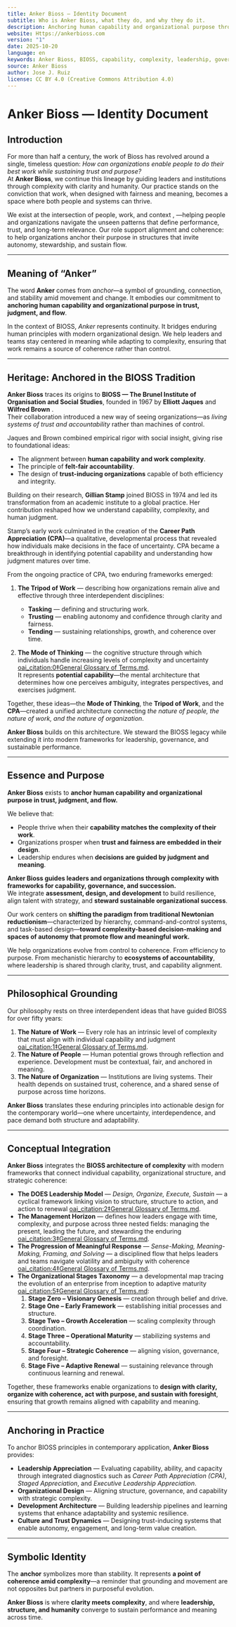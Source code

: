 ```yaml
---
title: Anker Bioss — Identity Document
subtitle: Who is Anker Bioss, what they do, and why they do it.
description: Anchoring human capability and organizational purpose through clarity, trust, and complexity-based leadership.
website: Https://ankerbioss.com
version: "1"
date: 2025-10-20
language: en
keywords: Anker Bioss, BIOSS, capability, complexity, leadership, governance, succession, autonomy, flow, meaningful work
source: Anker Bioss
author: Jose J. Ruiz
license: CC BY 4.0 (Creative Commons Attribution 4.0)
---
```


# Anker Bioss — Identity Document

## Introduction

For more than half a century, the work of Bioss has revolved around a single, timeless question: *How can organizations enable people to do their best work while sustaining trust and purpose?*   
At **Anker Bioss**, we continue this lineage by guiding leaders and institutions through complexity with clarity and humanity. Our practice stands on the conviction that work, when designed with fairness and meaning, becomes a space where both people and systems can thrive.

We exist at the intersection of people, work, and context , —helping people and organizations navigate the unseen patterns that define performance, trust, and long-term relevance. Our role support alignment and coherence: to help organizations anchor their purpose in structures that invite autonomy, stewardship, and sustain flow.

---

## Meaning of “Anker”

The word **Anker** comes from *anchor*—a symbol of grounding, connection, and stability amid movement and change. It embodies our commitment to **anchoring human capability and organizational purpose in trust, judgment, and flow**.

In the context of BIOSS, *Anker* represents continuity. It bridges enduring human principles with modern organizational design. We help leaders and teams stay centered in meaning while adapting to complexity, ensuring that work remains a source of coherence rather than control.

---

## Heritage: Anchored in the BIOSS Tradition

**Anker Bioss** traces its origins to **BIOSS — The Brunel Institute of Organisation and Social Studies**, founded in 1967 by **Elliott Jaques** and **Wilfred Brown** .  
Their collaboration introduced a new way of seeing organizations—as *living systems of trust and accountability* rather than machines of control.

Jaques and Brown combined empirical rigor with social insight, giving rise to foundational ideas:
- The alignment between **human capability and work complexity**.  
- The principle of **felt-fair accountability**.  
- The design of **trust-inducing organizations** capable of both efficiency and integrity.

Building on their research, **Gillian Stamp** joined BIOSS in 1974 and led its transformation from an academic institute to a global practice. Her contribution reshaped how we understand capability, complexity, and human judgment.

Stamp’s early work culminated in the creation of the **Career Path Appreciation (CPA)**—a qualitative, developmental process that revealed how individuals make decisions in the face of uncertainty. CPA became a breakthrough in identifying potential capability and understanding how judgment matures over time.

From the ongoing practice of CPA, two enduring frameworks emerged:

1. **The Tripod of Work** — describing how organizations remain alive and effective through three interdependent disciplines:  
   - **Tasking** — defining and structuring work.  
   - **Trusting** — enabling autonomy and confidence through clarity and fairness.  
   - **Tending** — sustaining relationships, growth, and coherence over time.  

2. **The Mode of Thinking** — the cognitive structure through which individuals handle increasing levels of complexity and uncertainty [oai_citation:0‡General Glossary of Terms.md](file-service://file-MiGuncb2nCjw24x1q1D6hM).  
   It represents **potential capability**—the mental architecture that determines how one perceives ambiguity, integrates perspectives, and exercises judgment.

Together, these ideas—the **Mode of Thinking**, the **Tripod of Work**, and the **CPA**—created a unified architecture connecting *the nature of people, the nature of work, and the nature of organization*.

**Anker Bioss** builds on this architecture. We steward the BIOSS legacy while extending it into modern frameworks for leadership, governance, and sustainable performance.

---

## Essence and Purpose

**Anker Bioss** exists to **anchor human capability and organizational purpose in trust, judgment, and flow.**

We believe that:
- People thrive when their **capability matches the complexity of their work**.  
- Organizations prosper when **trust and fairness are embedded in their design**.  
- Leadership endures when **decisions are guided by judgment and meaning**.  

**Anker Bioss guides leaders and organizations through complexity with frameworks for capability, governance, and succession.**  
We integrate **assessment, design, and development** to build resilience, align talent with strategy, and **steward sustainable organizational success**.

Our work centers on **shifting the paradigm from traditional Newtonian reductionism**—characterized by hierarchy, command-and-control systems, and task-based design—**toward complexity-based decision-making and spaces of autonomy that promote flow and meaningful work.**

We help organizations evolve from control to coherence. From efficiency to purpose. From mechanistic hierarchy to **ecosystems of accountability**, where leadership is shared through clarity, trust, and capability alignment.

---

## Philosophical Grounding

Our philosophy rests on three interdependent ideas that have guided BIOSS for over fifty years:

1. **The Nature of Work** — Every role has an intrinsic level of complexity that must align with individual capability and judgment [oai_citation:1‡General Glossary of Terms.md](file-service://file-MiGuncb2nCjw24x1q1D6hM).  
2. **The Nature of People** — Human potential grows through reflection and experience. Development must be contextual, fair, and anchored in meaning.  
3. **The Nature of Organization** — Institutions are living systems. Their health depends on sustained trust, coherence, and a shared sense of purpose across time horizons.

**Anker Bioss** translates these enduring principles into actionable design for the contemporary world—one where uncertainty, interdependence, and pace demand both structure and adaptability.

---

## Conceptual Integration

**Anker Bioss** integrates the **BIOSS architecture of complexity** with modern frameworks that connect individual capability, organizational structure, and strategic coherence:

- **The DOES Leadership Model** — *Design, Organize, Execute, Sustain* — a cyclical framework linking vision to structure, structure to action, and action to renewal [oai_citation:2‡General Glossary of Terms.md](file-service://file-MiGuncb2nCjw24x1q1D6hM).  
- **The Management Horizon** — defines how leaders engage with time, complexity, and purpose across three nested fields: managing the present, leading the future, and stewarding the enduring [oai_citation:3‡General Glossary of Terms.md](file-service://file-MiGuncb2nCjw24x1q1D6hM).  
- **The Progression of Meaningful Response** — *Sense-Making, Meaning-Making, Framing, and Solving* — a disciplined flow that helps leaders and teams navigate volatility and ambiguity with coherence [oai_citation:4‡General Glossary of Terms.md](file-service://file-MiGuncb2nCjw24x1q1D6hM).  
- **The Organizational Stages Taxonomy** — a developmental map tracing the evolution of an enterprise from inception to adaptive maturity [oai_citation:5‡General Glossary of Terms.md](file-service://file-MiGuncb2nCjw24x1q1D6hM):  
  1. **Stage Zero – Visionary Genesis** — creation through belief and drive.  
  2. **Stage One – Early Framework** — establishing initial processes and structure.  
  3. **Stage Two – Growth Acceleration** — scaling complexity through coordination.  
  4. **Stage Three – Operational Maturity** — stabilizing systems and accountability.  
  5. **Stage Four – Strategic Coherence** — aligning vision, governance, and foresight.  
  6. **Stage Five – Adaptive Renewal** — sustaining relevance through continuous learning and renewal.

Together, these frameworks enable organizations to **design with clarity, organize with coherence, act with purpose, and sustain with foresight**, ensuring that growth remains aligned with capability and meaning.

---

## Anchoring in Practice

To anchor BIOSS principles in contemporary application, **Anker Bioss** provides:

- **Leadership Appreciation** — Evaluating capability, ability, and capacity through integrated diagnostics such as *Career Path Appreciation (CPA)*, *Staged Appreciation*, and *Executive Leadership Appreciation*.  
- **Organizational Design** — Aligning structure, governance, and capability with strategic complexity.  
- **Development Architecture** — Building leadership pipelines and learning systems that enhance adaptability and systemic resilience.  
- **Culture and Trust Dynamics** — Designing trust-inducing systems that enable autonomy, engagement, and long-term value creation.

---

## Symbolic Identity

The **anchor** symbolizes more than stability. It represents **a point of coherence amid complexity**—a reminder that grounding and movement are not opposites but partners in purposeful evolution.

**Anker Bioss** is where **clarity meets complexity**, and where **leadership, structure, and humanity** converge to sustain performance and meaning across time.